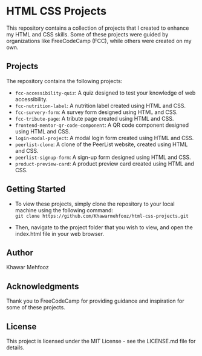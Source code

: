 # HTML CSS Projects

This repository contains a collection of projects that I created to enhance my HTML and CSS skills. Some of these projects were guided by organizations like FreeCodeCamp (FCC), while others were created on my own.

## Projects
The repository contains the following projects:

- `fcc-accessibility-quiz`: A quiz designed to test your knowledge of web accessibility.
-  `fcc-nutrition-label`: A nutrition label created using HTML and CSS.
- `fcc-survery-form`: A survey form designed using HTML and CSS.
- `fcc-tribute-page`: A tribute page created using HTML and CSS.
- `frontend-mentor-qr-code-component`: A QR code component designed using HTML and CSS.
- `login-modal-project`: A modal login form created using HTML and CSS.
- `peerlist-clone`: A clone of the PeerList website, created using HTML and CSS.
- `peerlist-signup-form`: A sign-up form designed using HTML and CSS.
- `product-preview-card`: A product preview card created using HTML and CSS.

## Getting Started

- To view these projects, simply clone the repository to your local machine using the following command:<br>
`git clone https://github.com/Khawarmehfooz/html-css-projects.git`

- Then, navigate to the project folder that you wish to view, and open the index.html file in your web browser.

## Author
Khawar Mehfooz

## Acknowledgments
Thank you to FreeCodeCamp for providing guidance and inspiration for some of these projects.

## License
This project is licensed under the MIT License - see the LICENSE.md file for details.

